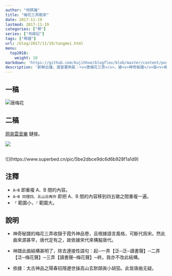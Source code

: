 ```yaml
---
author: "柯棋瀚"
title: "梅花三弄刪宋"
date: 2017-11-19
lastmod: 2017-11-19
categories: ["琴"]
series: ["㢧耕記"]
tags: ["琴譜"]
url: /blog/2017/11/19/tangmei.html
menu:
  top2018:
    weight: 10
markdown: 'https://github.com/kujihhoe/blogflex/blob/master/content/post/2017-11-19-tangmei.md'
description: '新鮮出爐，還冒著熱氣：<v>唐梅花三弄</v>，據<v>神奇秘譜</v>版<v>梅花三弄</v>改編。'
---
```


## 一稿

![唐梅花](https://www.superbed.cn/pic/5be2dbb99dc6d6b928f1a1d7)

## 二稿

[网易雲音樂](https://music.163.com/#/song?id=549484767) 鏈接。

![](https://www.superbed.cn/pic/5be2dbc59dc6d6b928f1a1d8)

<br>
![](https://www.superbed.cn/pic/5be2dbce9dc6d6b928f1a1d9)


## 注釋

- `A─B` 即重複 A、B 間的內容。
- `A─B 同理四、五山日再作` 即把 A、B 間的內容移到四五徽之間重複一遍。
- `「` 範圍小，`『` 範圍大。

## 說明

- <v>神奇秘譜</v>的<v>梅花三弄</v>收錄于<v>霞外神品</v>卷，且根據語言風格，可斷代爲宋。然此曲來源甚早，唐代定有之，故依據宋代來構擬唐代。
- <v>神譜</v>此曲結構甚明了，除去連接性語句：起─一弄【泛─泛─讀書聲】─二弄【泛─梅花聲】─三弄【讀書聲─梅花聲】─終。我亦不改此結構。
- 依據：<v>太古神品</v>之<v>陽春</v><v>招隱</v><v>遯世操</v><v>高山</v><v>玄默</v><v>頤眞</v><v>小胡笳</v>。此皆唐曲无疑。

  ​

